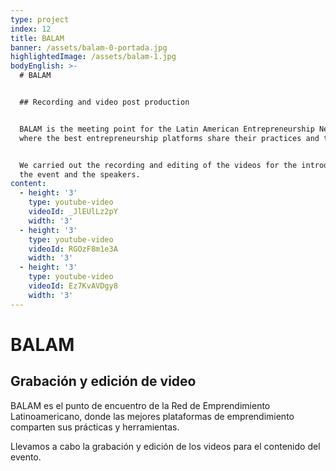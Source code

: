 ```yaml
---
type: project
index: 12
title: BALAM
banner: /assets/balam-0-portada.jpg
highlightedImage: /assets/balam-1.jpg
bodyEnglish: >-
  # BALAM


  ## Recording and video post production


  BALAM is the meeting point for the Latin American Entrepreneurship Network,
  where the best entrepreneurship platforms share their practices and tools.


  We carried out the recording and editing of the videos for the introduction of
  the event and the speakers.
content:
  - height: '3'
    type: youtube-video
    videoId: _JlEUlLz2pY
    width: '3'
  - height: '3'
    type: youtube-video
    videoId: RGOzF8m1e3A
    width: '3'
  - height: '3'
    type: youtube-video
    videoId: Ez7KvAVDgy8
    width: '3'
---
```

# BALAM

## Grabación y edición de video

BALAM es el punto de encuentro de la Red de Emprendimiento Latinoamericano, donde las mejores plataformas de emprendimiento comparten sus prácticas y herramientas.

Llevamos a cabo la grabación y edición de los videos para el contenido del evento.

